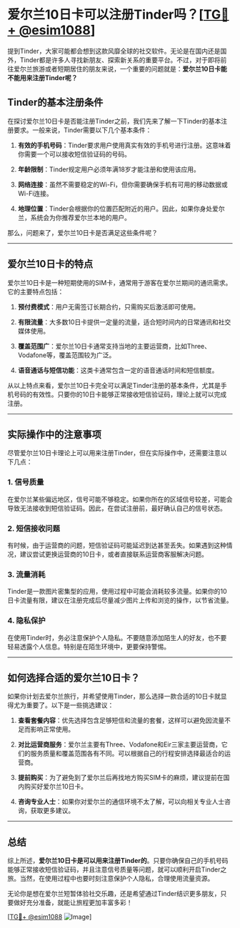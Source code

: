 # 爱尔兰10日卡可以注册Tinder吗？[[TG💪+ @esim1088](https://t.me/s/esim1088)]

提到Tinder，大家可能都会想到这款风靡全球的社交软件。无论是在国内还是国外，Tinder都是许多人寻找新朋友、探索新关系的重要平台。不过，对于即将前往爱尔兰旅游或者短期居住的朋友来说，一个重要的问题就是：**爱尔兰10日卡能不能用来注册Tinder呢？**

## Tinder的基本注册条件

在探讨爱尔兰10日卡是否能注册Tinder之前，我们先来了解一下Tinder的基本注册要求。一般来说，Tinder需要以下几个基本条件：

1. **有效的手机号码**：Tinder要求用户使用真实有效的手机号进行注册。这意味着你需要一个可以接收短信验证码的号码。
   
2. **年龄限制**：Tinder规定用户必须年满18岁才能注册和使用该应用。

3. **网络连接**：虽然不需要稳定的Wi-Fi，但你需要确保手机有可用的移动数据或Wi-Fi连接。

4. **地理位置**：Tinder会根据你的位置匹配附近的用户。因此，如果你身处爱尔兰，系统会为你推荐爱尔兰本地的用户。

那么，问题来了，爱尔兰10日卡是否满足这些条件呢？

---

## 爱尔兰10日卡的特点

爱尔兰10日卡是一种短期使用的SIM卡，通常用于游客在爱尔兰期间的通讯需求。它的主要特点包括：

1. **预付费模式**：用户无需签订长期合约，只需购买后激活即可使用。
   
2. **有限流量**：大多数10日卡提供一定量的流量，适合短时间内的日常通讯和社交媒体使用。

3. **覆盖范围广**：爱尔兰10日卡通常支持当地的主要运营商，比如Three、Vodafone等，覆盖范围较为广泛。

4. **语音通话与短信功能**：这类卡通常包含一定的语音通话时间和短信额度。

从以上特点来看，爱尔兰10日卡完全可以满足Tinder注册的基本条件，尤其是手机号码的有效性。只要你的10日卡能够正常接收短信验证码，理论上就可以完成注册。

---

## 实际操作中的注意事项

尽管爱尔兰10日卡理论上可以用来注册Tinder，但在实际操作中，还需要注意以下几点：

### 1. **信号质量**
   在爱尔兰某些偏远地区，信号可能不够稳定。如果你所在的区域信号较差，可能会导致无法接收到短信验证码。因此，在尝试注册前，最好确认自己的信号状态。

### 2. **短信接收问题**
   有时候，由于运营商的问题，短信验证码可能延迟到达甚至丢失。如果遇到这种情况，建议尝试更换运营商的10日卡，或者直接联系运营商客服解决问题。

### 3. **流量消耗**
   Tinder是一款图片密集型的应用，使用过程中可能会消耗较多流量。如果你的10日卡流量有限，建议在注册完成后尽量减少图片上传和浏览的操作，以节省流量。

### 4. **隐私保护**
   在使用Tinder时，务必注意保护个人隐私。不要随意添加陌生人的好友，也不要轻易透露个人信息。特别是在陌生环境中，更要保持警惕。

---

## 如何选择合适的爱尔兰10日卡？

如果你计划去爱尔兰旅行，并希望使用Tinder，那么选择一款合适的10日卡就显得尤为重要了。以下是一些挑选建议：

1. **查看套餐内容**：优先选择包含足够短信和流量的套餐，这样可以避免因流量不足而影响正常使用。

2. **对比运营商服务**：爱尔兰主要有Three、Vodafone和Eir三家主要运营商，它们的服务质量和覆盖范围各有不同。可以根据自己的行程安排选择最适合的运营商。

3. **提前购买**：为了避免到了爱尔兰后再找地方购买SIM卡的麻烦，建议提前在国内购买好爱尔兰10日卡。

4. **咨询专业人士**：如果你对爱尔兰的通信环境不太了解，可以向相关专业人士咨询，获取更多建议。

---

## 总结

综上所述，**爱尔兰10日卡是可以用来注册Tinder的**。只要你确保自己的手机号码能够正常接收短信验证码，并且注意信号质量等问题，就可以顺利开启Tinder之旅。当然，在使用过程中也要时刻注意保护个人隐私，合理使用流量资源。

无论你是想在爱尔兰短暂体验社交乐趣，还是希望通过Tinder结识更多朋友，只要做好充分准备，就能让旅程更加丰富多彩！

[[TG💪+ @esim1088](https://t.me/s/esim1088) ![Image](https://i.postimg.cc/4NQfJmqS/Snipaste-2025-05-13-00-14-12.png)]